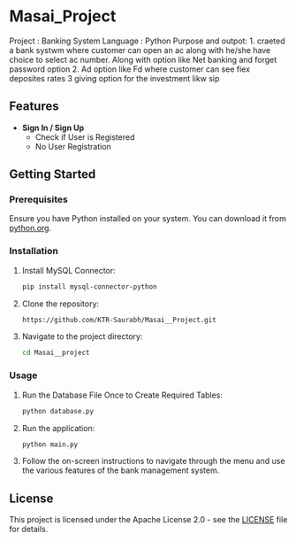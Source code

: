 # Masai_Project
Project : Banking System
Language : Python
Purpose and outpot:  1. craeted a bank systwm where customer can open an ac along with he/she have choice to select ac number. Along with option like Net banking and forget password option 
                     2. Ad option like Fd where customer can see fiex deposites rates 
                     3 giving option for the investment likw sip

## Features

- **Sign In / Sign Up**
  - Check if User is Registered
  - No User Registration

## Getting Started

### Prerequisites

Ensure you have Python installed on your system. You can download it from [python.org](https://www.python.org/downloads/).

### Installation
1. Install MySQL Connector:
    ```bash
    pip install mysql-connector-python
    ```
2. Clone the repository:
    ```bash
   https://github.com/KTR-Saurabh/Masai__Project.git
    ```
3. Navigate to the project directory:
    ```bash
    cd Masai__project
    ```

### Usage
1. Run the Database File Once to Create Required Tables:
    ```bash
    python database.py
    ```
2. Run the application:
    ```bash
    python main.py
    ```
3. Follow the on-screen instructions to navigate through the menu and use the various features of the bank management system.

## License

This project is licensed under the Apache License 2.0 - see the [LICENSE](LICENSE) file for details.
